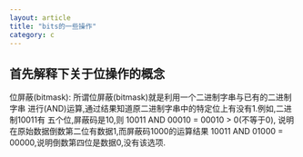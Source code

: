 ```yaml
---
layout: article
title: "bits的一些操作"
category: c
---
```


## 首先解释下关于位操作的概念

位屏蔽(bitmask): 所谓位屏蔽(bitmask)就是利用一个二进制字串与已有的二进制字串
进行(AND)运算,通过结果知道原二进制字串中的特定位上有没有1.例如,二进制10011有
五个位,屏蔽码是10,则
10011 AND 00010 = 00010 > 0(不等于0),
说明在原始数据倒数第二位有数据1,而屏蔽码1000的运算结果 10011 AND 01000 = 00000,说明倒数第四位是数据0,没有该选项.





